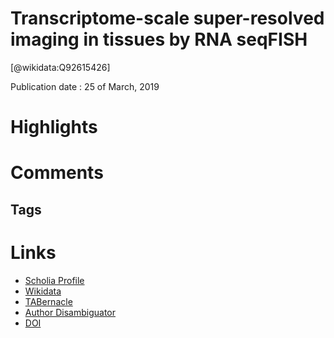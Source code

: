
Transcriptome-scale super-resolved imaging in tissues by RNA seqFISH
====================================================================
  
  [@wikidata:Q92615426]  
  
Publication date : 25 of March, 2019  

# Highlights

# Comments

## Tags

# Links
  
 * [Scholia Profile](https://scholia.toolforge.org/work/Q92615426)  
 * [Wikidata](https://www.wikidata.org/wiki/Q92615426)  
 * [TABernacle](https://tabernacle.toolforge.org/?#/tab/manual/Q92615426/P921%3BP4510)  
 * [Author Disambiguator](https://author-disambiguator.toolforge.org/work_item_oauth.php?id=Q92615426&batch_id=&match=1&author_list_id=&doit=Get+author+links+for+work)  
 * [DOI](https://doi.org/10.1038/S41586-019-1049-Y)  
